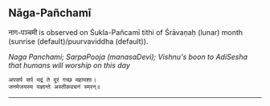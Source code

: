 ## Nāga-Pañchamī
नाग-पञ्चमी is observed on Śukla-Pañcamī tithi of Śrāvaṇaḥ (lunar) month (sunrise (default)/puurvaviddha (default)).

_Naga Panchami; SarpaPooja (manasaDevi); Vishnu's boon to AdiSesha that humans will worship on this day_

```
अपसर्प सर्प भद्रं ते दूरं गच्छ महायशाः।
जनमेजयस्य यज्ञान्ते अस्तीकवचनं स्मरन्॥
```

---
